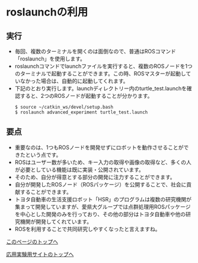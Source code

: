 # roslaunchの利用

## 実行
- 毎回、複数のターミナルを開くのは面倒なので、普通はROSコマンド「roslaunch」を使用します。
- roslaunchコマンドでlaunchファイルを実行すると、複数のROSノードを1つのターミナルで起動することができます。この時、ROSマスターが起動していなかった場合は、自動的に起動してくれます。
- 下記のとおり実行します。launchディレクトリー内のturtle_test.launchを確認すると、2つのROSノードが起動することが分かります。
  ```
  $ source ~/catkin_ws/devel/setup.bash
  $ roslaunch advanced_experiment turtle_test.launch
  ```

## 要点
- 重要なのは、1つもROSノードを開発せずにロボットを動作させることができたという点です。
- ROSはユーザー数が多いため、キー入力の取得や画像の取得など、多くの人が必要としている機能は既に実装・公開されています。
- そのため、自分が得意とする部分の開発に注力することができます。
- 自分が開発したROSノード（ROSパッケージ）を公開することで、社会に貢献することができます。
- トヨタ自動車の生活支援ロボット「HSR」のプログラムは複数の研究機関が集まって開発していますが、愛県大グループでは点群処理用ROSパッケージを中心とした開発のみを行っており、その他の部分はトヨタ自動車や他の研究機関が開発してくれています。
- ROSを利用することで共同研究しやすくなったと言えますね。

[このページのトップへ](#)

[応用実験用サイトのトップへ](https://stl-apu.github.io/advanced_experiment_2022/)
